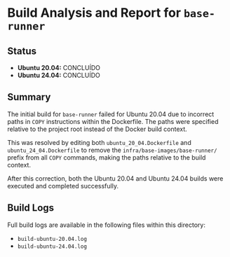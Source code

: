 # Build Analysis and Report for `base-runner`

## Status

*   **Ubuntu 20.04:** CONCLUÍDO
*   **Ubuntu 24.04:** CONCLUÍDO

## Summary

The initial build for `base-runner` failed for Ubuntu 20.04 due to incorrect paths in `COPY` instructions within the Dockerfile. The paths were specified relative to the project root instead of the Docker build context.

This was resolved by editing both `ubuntu_20_04.Dockerfile` and `ubuntu_24_04.Dockerfile` to remove the `infra/base-images/base-runner/` prefix from all `COPY` commands, making the paths relative to the build context.

After this correction, both the Ubuntu 20.04 and Ubuntu 24.04 builds were executed and completed successfully.

## Build Logs

Full build logs are available in the following files within this directory:
*   `build-ubuntu-20.04.log`
*   `build-ubuntu-24.04.log`